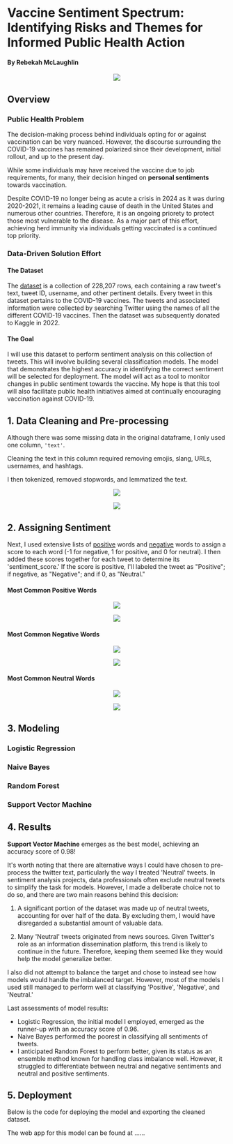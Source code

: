 # Vaccine Sentiment Spectrum: Identifying Risks and Themes for Informed Public Health Action
#### By Rebekah McLaughlin

<p align="center">
  <img src = https://content.presspage.com/uploads/2110/1920_potsvaccination.jpeg?10000>
</p> 

## Overview

### Public Health Problem
The decision-making process behind individuals opting for or against vaccination can be very nuanced. However, the discourse surrounding the COVID-19 vaccines has remained polarized since their development, initial rollout, and up to the present day. 

While some individuals may have received the vaccine due to job requirements, for many, their decision hinged on **personal sentiments** towards vaccination.

Despite COVID-19 no longer being as acute a crisis in 2024 as it was during 2020-2021, it remains a leading cause of death in the United States and numerous other countries. Therefore, it is an ongoing priorety to protect those most vulnerable to the disease. As a major part of this effort, achieving herd immunity via individuals getting vaccinated is a continued top priority.

### Data-Driven Solution Effort

#### **The Dataset**

The [dataset](https://https://www.kaggle.com/datasets/gpreda/all-covid19-vaccines-tweets) is a collection of 228,207 rows, each containing a raw tweet's text, tweet ID, username, and other pertinent details. Every tweet in this dataset pertains to the COVID-19 vaccines. The tweets and associated information were collected by searching Twitter using the names of all the different COVID-19 vaccines. Then the dataset was subsequently donated to Kaggle in 2022.

#### **The Goal**

I will use this dataset to perform sentiment analysis on this collection of tweets. This will involve building several classification models. The model that demonstrates the highest accuracy in identifying the correct sentiment will be selected for deployment. The model will act as a tool to monitor changes in public sentiment towards the vaccine. My hope is that this tool will also facilitate public health initiatives aimed at continually encouraging vaccination against COVID-19.

## 1. Data Cleaning and Pre-processing

Although there was some missing data in the original dataframe, I only used one column, `'text'`.

Cleaning the text in this column required removing emojis, slang, URLs, usernames, and hashtags.

I then tokenized, removed stopwords, and lemmatized the text.

<p align="center">
  <img src = Images/corpusMCW.png>
</p> 

<p align="center">
  <img src = Images/corpuswordcloud.png>
</p> 

## 2. Assigning Sentiment

Next, I used extensive lists of [positive](https://gist.github.com/mkulakowski2/4289437) words and [negative](https://gist.github.com/mkulakowski2/4289441) words to assign a score to each word (-1 for negative, 1 for positive, and 0 for neutral). I then added these scores together for each tweet to determine its 'sentiment_score.' If the score is positive, I'll labeled the tweet as "Positive"; if negative, as "Negative"; and if 0, as "Neutral."

#### Most Common Positive Words
<p align="center">
  <img src = Images/positivewordcounts.png>
</p> 

<p align="center">
  <img src = Images/positivewordcloud.png>
</p> 

#### Most Common Negative Words
<p align="center">
  <img src = Images/negativewordcounts.png>
</p> 

<p align="center">
  <img src = Images/negativewordcloud.png>
</p> 

#### Most Common Neutral Words
<p align="center">
  <img src = Images/neutralwordcounts.png>
</p> 

<p align="center">
  <img src = Images/neutralwordcloud.png>
</p> 

## 3. Modeling

### Logistic Regression


### Naive Bayes


### Random Forest


### Support Vector Machine


## 4. Results

**Support Vector Machine** emerges as the best model, achieving an accuracy score of 0.98!

It's worth noting that there are alternative ways I could have chosen to pre-process the twitter text, particularly the way I treated 'Neutral' tweets. In sentiment analysis projects, data professionals often exclude neutral tweets to simplify the task for models. However, I made a deliberate choice not to do so, and there are two main reasons behind this decision:

1. A significant portion of the dataset was made up of neutral tweets, accounting for over half of the data. By excluding them, I would have disregarded a substantial amount of valuable data.

2. Many 'Neutral' tweets originated from news sources. Given Twitter's role as an information dissemination platform, this trend is likely to continue in the future. Therefore, keeping them seemed like they would help the model generalize better.

I also did not attempt to balance the target and chose to instead see how models would handle the imbalanced target. However, most of the models I used still managed to perform well at classifying 'Positive', 'Negative', and 'Neutral.'

Last assessments of model results:
- Logistic Regression, the initial model I employed, emerged as the runner-up with an accuracy score of 0.96.
- Naive Bayes performed the poorest in classifying all sentiments of tweets.
- I anticipated Random Forest to perform better, given its status as an ensemble method known for handling class imbalance well. However, it struggled to differentiate between neutral and negative sentiments and neutral and positive sentiments.

## 5. Deployment

Below is the code for deploying the model and exporting the cleaned dataset.

The web app for this model can be found at ......
